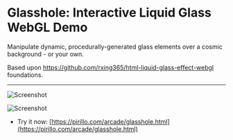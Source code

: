 
# Glasshole: Interactive Liquid Glass WebGL Demo

Manipulate dynamic, procedurally-generated glass elements over a cosmic background - or your own.

Based upon https://github.com/rxing365/html-liquid-glass-effect-webgl foundations.

---

![Screenshot](https://github.com/ChrisPirillo/glasshole/blob/main/assets/screenshot.png?raw=true)


![Screenshot](https://raw.githubusercontent.com/ChrisPirillo/glasshole/main/assets/screenshot.png)

* Try it now: [https://pirillo.com/arcade/glasshole.html](https://pirillo.com/arcade/glasshole.html)

